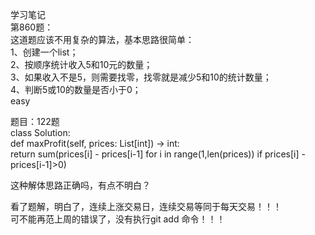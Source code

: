 学习笔记
<br>
第860题：<br>
这道题应该不用复杂的算法，基本思路很简单：<br>
1、创建一个list；<br>
2、按顺序统计收入5和10元的数量；<br>
3、如果收入不是5，则需要找零，找零就是减少5和10的统计数量；<br>
4、判断5或10的数量是否小于0；<br>
easy<br>

题目：122题<br>
class Solution:<br>
    def maxProfit(self, prices: List[int]) -> int:<br>
        return sum(prices[i] - prices[i-1]    for i in range(1,len(prices))  if prices[i] - prices[i-1]>0)<br>

这种解体思路正确吗，有点不明白？<br>

看了题解，明白了，连续上涨交易日，连续交易等同于每天交易！！！<br>
可不能再范上周的错误了，没有执行git add 命令！！！